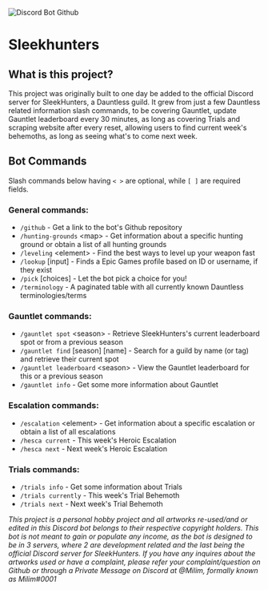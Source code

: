 ![Discord Bot Github](https://github.com/Electrocute4u/SleekHunters/assets/25005864/35ea6f16-8093-481e-9525-a898baaf53a2)


# Sleekhunters

## What is this project?
This project was originally built to one day be added to the official Discord server for SleekHunters, a Dauntless guild. It grew from just a few Dauntless related information slash commands, to be covering Gauntlet, update Gauntlet leaderboard every 30 minutes, as long as covering Trials and scraping website after every reset, allowing users to find current week's behemoths, as long as seeing what's to come next week.

## Bot Commands
Slash commands below having `< >` are optional, while `[ ]` are required fields.
### General commands:
- `/github` - Get a link to the bot's Github repository
- `/hunting-grounds` \<map\> - Get information about a specific hunting ground or obtain a list of all hunting grounds
- `/leveling` \<element\> - Find the best ways to level up your weapon fast
- `/lookup` \[input\] - Finds a Epic Games profile based on ID or username, if they exist
- `/pick` \[choices\] - Let the bot pick a choice for you!
- `/terminology` - A paginated table with all currently known Dauntless terminologies/terms
### Gauntlet commands:
- `/gauntlet spot` \<season\> - Retrieve SleekHunters's current leaderboard spot or from a previous season
- `/gauntlet find` \[season\] \[name\] - Search for a guild by name (or tag) and retrieve their current spot
- `/gauntlet leaderboard` \<season\> - View the Gauntlet leaderboard for this or a previous season
- `/gauntlet info` - Get some more information about Gauntlet
### Escalation commands:
- `/escalation` \<element\> - Get information about a specific escalation or obtain a list of all escalations
- `/hesca current` - This week's Heroic Escalation
- `/hesca next` - Next week's Heroic Escalation
### Trials commands:
- `/trials info` - Get some information about Trials
- `/trials currently` - This week's Trial Behemoth
- `/trials next` - Next week's Trial Behemoth

*This project is a personal hobby project and all artworks re-used/and or edited in this Discord bot belongs to their respective copyright holders. This bot is not meant to gain or populate any income, as the bot is designed to be in 3 servers, where 2 are development related and the last being the official Discord server for SleekHunters. If you have any inquires about the artworks used or have a complaint, please refer your complaint/question on Github or through a Private Message on Discord at @Milim, formally known as Milim#0001*